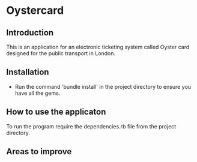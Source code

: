 Oystercard 
==================

Introduction
-------
This is an application for an electronic ticketing system called Oyster card designed for the public transport in London.


Installation
-----
* Run the command 'bundle install' in the project directory to ensure you have all the gems.


How to use the applicaton
-----

To run the program require the dependencies.rb file from the project directory.


Areas to improve
-----
